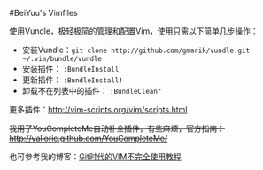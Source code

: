#BeiYuu's Vimfiles

使用Vundle，极轻极简的管理和配置Vim，使用只需以下简单几步操作：

- 安装Vundle：`git clone http://github.com/gmarik/vundle.git ~/.vim/bundle/vundle`
- 安装插件： `:BundleInstall`
- 更新插件： `:BundleInstall!`
- 卸载不在列表中的插件： `:BundleClean"`

更多插件：http://vim-scripts.org/vim/scripts.html

<del>我用了YouCompleteMe自动补全插件，有些麻烦，官方指南：http://valloric.github.com/YouCompleteMe/</del>

也可参考我的博客：[Git时代的VIM不完全使用教程](http://beiyuu.com/git-vim-tutorial/ "Git时代的VIM不完全使用教程")
